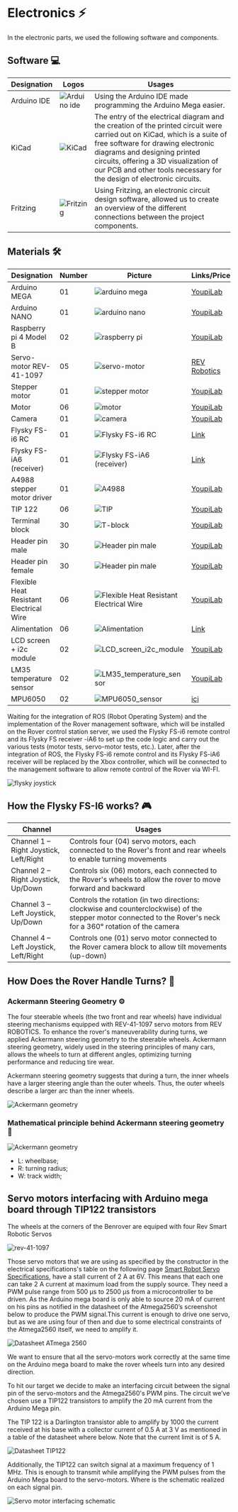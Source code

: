 # Electronics ⚡
In the electronic parts, we used the following software and components.

## Software 💻
| Designation | Logos | Usages |
| ------ | ------ | ------ |
| Arduino IDE | ![Arduino ide](https://github.com/BenRover-24/docs/blob/main/docs/electronics/images/software/IDE%20arduino.jpeg) | Using the Arduino IDE made programming the Arduino Mega easier. |
| KiCad | ![KiCad](https://github.com/BenRover-24/docs/blob/main/docs/electronics/images/software/Kicad_logo_new.png) | The entry of the electrical diagram and the creation of the printed circuit were carried out on KiCad, which is a suite of free software for drawing electronic diagrams and designing printed circuits, offering a 3D visualization of our PCB and other tools necessary for the design of electronic circuits. |
| Fritzing | ![Fritzing](https://github.com/BenRover-24/docs/blob/main/docs/electronics/images/software/fritzing.png) | Using Fritzing, an electronic circuit design software, allowed us to create an overview of the different connections between the project components. |

## Materials 🛠️
| Designation | Number | Picture | Links/Price |
| ------ | ------ | ------ | ------ |
| Arduino MEGA | 01 | ![arduino mega](https://github.com/BenRover-24/docs/blob/main/docs/electronics/images/materials/arduinomega.jpg) | [YoupiLab](https://youpilab.com/components/product/arduino-mega-2560) |
| Arduino NANO | 01 | ![arduino nano](https://github.com/BenRover-24/docs/blob/main/docs/electronics/images/materials/arduino_nano.jpg) | [YoupiLab](https://youpilab.com/components/product/arduino-nano-ch340) |
| Raspberry pi 4 Model B | 02 | ![raspberry pi](https://github.com/BenRover-24/docs/blob/main/docs/electronics/images/materials/raspberry.jpg) | [YoupiLab](https://youpilab.com/components/product/raspberry-pi4-model-ram-8giga) |
| Servo-motor REV-41-1097 | 05 | ![servo-motor](https://github.com/BenRover-24/docs/blob/main/docs/electronics/images/materials/rev-41-1097.jpg) | [REV Robotics](https://www.revrobotics.com/rev-41-1097/) |
| Stepper motor | 01 | ![stepper motor](https://github.com/BenRover-24/docs/blob/main/docs/electronics/images/materials/Moteur_pas_%C3%A0_pas_Nema_17.png) | [YoupiLab](https://youpilab.com/components/product/moteur-pas-a-pas-nema-17-42hs48) |
| Motor | 06 | ![motor](https://raw.githubusercontent.com/iudhael/benrover-docs/electrical/Electrical/images/materials/motor.jpg) | [YoupiLab]() |
| Camera | 01 | ![camera](https://github.com/BenRover-24/docs/blob/main/docs/electronics/images/materials/camera.jpg) | [YoupiLab]() |
| Flysky FS-i6 RC | 01 | ![Flysky FS-i6 RC](https://raw.githubusercontent.com/benrover-24/docs/main/docs/electronics/images/materials/flysky_tx.jpg) | [Link]() |
| Flysky FS-iA6 (receiver) | 01 | ![Flysky FS-iA6 (receiver)](https://github.com/BenRover-24/docs/blob/main/docs/electronics/images/materials/receiver_flysky.jpg) | [Link]() |
| A4988 stepper motor driver | 01 | ![A4988](https://github.com/BenRover-24/docs/blob/main/docs/electronics/images/materials/A4988_Stepper_Motor_Driver.jpeg) | [YoupiLab](https://youpilab.com/components/product/a4988-stepper-motor-driver) |
| TIP 122 | 06 | ![TIP](https://github.com/BenRover-24/docs/blob/main/docs/electronics/images/materials/TIP122.jpg) | [YoupiLab](https://youpilab.com/components/product/transistor-darlington-tip122) |
| Terminal block | 30 | ![T-block](https://github.com/BenRover-24/docs/blob/main/docs/electronics/images/materials/T-block.jpg) | [YoupiLab](https://youpilab.com/components/product/bornier-2-broches) |
| Header pin male | 30 | ![Header pin male](https://github.com/BenRover-24/docs/blob/main/docs/electronics/images/materials/header_pin_mal.jpg) | [YoupiLab]() |
| Header pin female | 30 | ![Header pin male](https://github.com/BenRover-24/docs/blob/main/docs/electronics/images/materials/header_pin_femel.jpg) | [YoupiLab]() |
| Flexible Heat Resistant Electrical Wire | 06 | ![Flexible Heat Resistant Electrical Wire](https://github.com/BenRover-24/docs/blob/main/docs/electronics/images/materials/Fil_%C3%A9lectrique_r%C3%A9sistant_%C3%A0_la_chaleur.jpg) | [YoupiLab](https://youpilab.com/components/product/fil-electrique-resistant-a-la-chaleur-jaune-metre) |
| Alimentation | 06 | ![Alimentation](https://github.com/BenRover-24/docs/blob/main/docs/electronics/images/materials/batterie_de_moto.jpg) | [Link]() |
| LCD screen + i2c module | 02 | ![LCD_screen_i2c_module](https://github.com/BenRover-24/docs/blob/main/docs/electronics/images/materials/lcd_modul_i2c.png) | [YoupiLab](https://youpilab.com/components/product/ecran-lcd-16x02-avec-iLink2c) |
| LM35 temperature sensor | 02 | ![LM35_temperature_sensor](https://github.com/BenRover-24/docs/blob/main/docs/electronics/images/materials/lm35.jpg) | [YoupiLab](https://youpilab.com/components/product/capteur-de-temperature-lm35dz) |
| MPU6050 | 02 | ![MPU6050_sensor](https://github.com/BenRover-24/docs/blob/main/docs/electronics/images/materials/mpu.png) | [ici]() |

Waiting for the integration of ROS (Robot Operating System) and the implementation of the Rover management software, which will be installed on the Rover control station server, we used the Flysky FS-i6 remote control and its Flysky FS receiver -iA6 to set up the code logic and carry out the various tests (motor tests, servo-motor tests, etc.). Later, after the integration of ROS, the Flysky FS-i6 remote control and its Flysky FS-iA6 receiver will be replaced by the Xbox controller, which will be connected to the management software to allow remote control of the Rover via WI-FI.

![flysky joystick](https://raw.githubusercontent.com/iudhael/benrover-docs/electrical/Electrical/images/fs-i6.gif)

## How the Flysky FS-I6 works? 🎮
| Channel | Usages |
| ------ | ------ |
| Channel 1 – Right Joystick, Left/Right | Controls four (04) servo motors, each connected to the Rover's front and rear wheels to enable turning movements |
| Channel 2 – Right Joystick, Up/Down | Controls six (06) motors, each connected to the Rover's wheels to allow the rover to move forward and backward |
| Channel 3 – Left Joystick, Up/Down | Controls the rotation (in two directions: clockwise and counterclockwise) of the stepper motor connected to the Rover's neck for a 360° rotation of the camera |
| Channel 4 – Left Joystick, Left/Right | Controls one (01) servo motor connected to the Rover camera block to allow tilt movements (up-down) |

## How Does the Rover Handle Turns? 🔄
### Ackermann Steering Geometry ⚙️

The four steerable wheels (the two front and rear wheels) have individual steering mechanisms equipped with REV-41-1097 servo motors from REV ROBOTICS. To enhance the rover's maneuverability during turns, we applied Ackermann steering geometry to the steerable wheels. Ackermann steering geometry, widely used in the steering principles of many cars, allows the wheels to turn at different angles, optimizing turning performance and reducing tire wear.

Ackermann steering geometry suggests that during a turn, the inner wheels have a larger steering angle than the outer wheels. Thus, the outer wheels describe a larger arc than the inner wheels.

![Ackermann geometry](https://github.com/BenRover-24/docs/blob/main/docs/electronics/images/Ackermann-Steering-Geometry-for-Mars-Rover-with-rocker-bogie-suspension.png)

### Mathematical principle behind Ackermann steering geometry 📐
![Ackermann geometry](https://github.com/BenRover-24/docs/blob/main/docs/electronics/images/formule_ackermann.png)

* L: wheelbase;
* R: turning radius;
* W: track width;

## Servo motors interfacing with Arduino mega board through TIP122 transistors

The wheels at the corners of the Benrover are equiped with four Rev Smart Robotic Servos

![rev-41-1097](https://raw.githubusercontent.com/Mahudjro369/MyBenrover2024/main/docs/electronics/images/materials/rev-41-1097.jpg) 

Those servo motors that we are using as specified by the constructor in the electrical specifications's table on the following page [Smart Robot Servo Specifications](https://docs.revrobotics.com/rev-crossover-products/servo/srs), have a stall current of 2 A at 6V. 
This means that each one can take 2 A current at maximum load from the supply source. They need a PWM pulse range from 500 µs to 2500 µs from a microcontroller to be driven.
As the Arduino mega board is only able to source 20 mA of current on his pins as notified in the datasheet of the Atmega2560’s screenshot below to produce the PWM signal.This current is enough to drive one servo, but as we are using four of then and due to some electrical constraints of the Atmega2560 itself, we need to amplify it.

![Datasheet ATmega 2560](https://raw.githubusercontent.com/Mahudjro369/MyBenrover2024/main/docs/electronics/images/other/Datasheet%20ATmega%202560%20.jpg)

We want to ensure that all the servo-motors work correctly at the same time on the Arduino mega board to make the rover wheels turn into any desired direction.  

To hit our target we decide to make an interfacing circuit between the signal pin of the servo-motors and the Atmega2560's PWM pins. The circuit we’ve chosen use a TIP122 transistors to amplify the 20 mA current from the Arduino Mega pin.  

The TIP 122 is a Darlington transistor able to amplify by 1000 the current received at his base with a collector current of 0.5 A at 3 V as mentioned in a table of the datasheet where below. Note that the current limit is of 5 A.

![Datasheet TIP122](https://raw.githubusercontent.com/Mahudjro369/MyBenrover2024/main/docs/electronics/images/other/Datasheet%20TIP122.jpg)

Additionally, the TIP122 can switch signal at a maximum frequency of 1 MHz. This is enough to transmit while amplifying the PWM pulses from the Arduino Mega board to the servo-motors. Where is the schematic realized on each signal pin.

![Servo motor interfacing schematic](https://raw.githubusercontent.com/Mahudjro369/MyBenrover2024/main/docs/electronics/images/other/Servo%20motor%20interfacing%20schematic.jpg)
